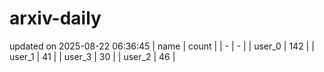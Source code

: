# arxiv-daily
updated on 2025-08-22 06:36:45
| name | count |
| - | - |
| user_0 | 142 |
| user_1 | 41 |
| user_3 | 30 |
| user_2 | 46 |
